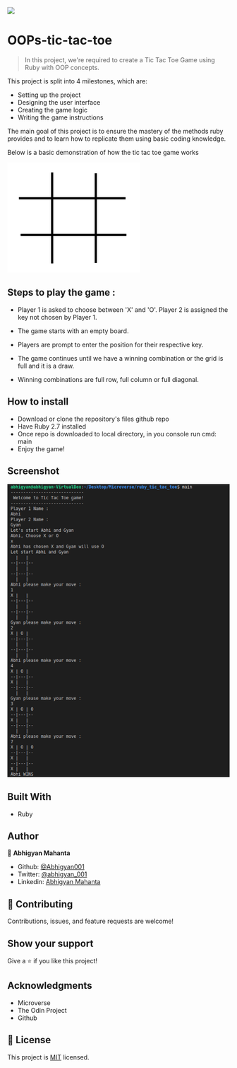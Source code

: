 ![](https://img.shields.io/badge/Microverse-blueviolet)

# OOPs-tic-tac-toe

> In this project, we're required to create a Tic Tac Toe Game using Ruby with OOP concepts.

This project is split into 4 milestones, which are:

- Setting up the project
- Designing the user interface
- Creating the game logic
- Writing the game instructions

The main goal of this project is to ensure the mastery of the methods ruby provides and to learn how to replicate them using basic coding knowledge.

Below is a basic demonstration of how the tic tac toe game works

![screenshot](./images/tic.gif)

## Steps to play the game : 

- Player 1 is asked to choose between 'X' and 'O'. Player 2 is assigned the key not chosen by Player 1.

- The game starts with an empty board.

- Players are prompt to enter the position for their respective key.

- The game continues until we have a winning combination or the grid is full and it is a draw.

- Winning combinations are full row, full column or full diagonal.

## How to install

- Download or clone the repository's files github repo
- Have Ruby 2.7 installed
- Once repo is downloaded to local directory, in you console run cmd: main
- Enjoy the game!

## Screenshot

![screenshot](./images/ss1.png)

## Built With

- Ruby

## Author

👤  **Abhigyan Mahanta**

- Github: [@Abhigyan001](https://github.com/Abhigyan001)
- Twitter: [@abhigyan_001](https://twitter.com/abhigyan_001)
- Linkedin: [Abhigyan Mahanta](https://www.linkedin.com/in/abhigyan-mahanta-b49799145/)

## 🤝 Contributing

Contributions, issues, and feature requests are welcome!

## Show your support

Give a ⭐️ if you like this project!

## Acknowledgments

- Microverse
- The Odin Project
- Github

## 📝 License

This project is [MIT](lic.url) licensed.
